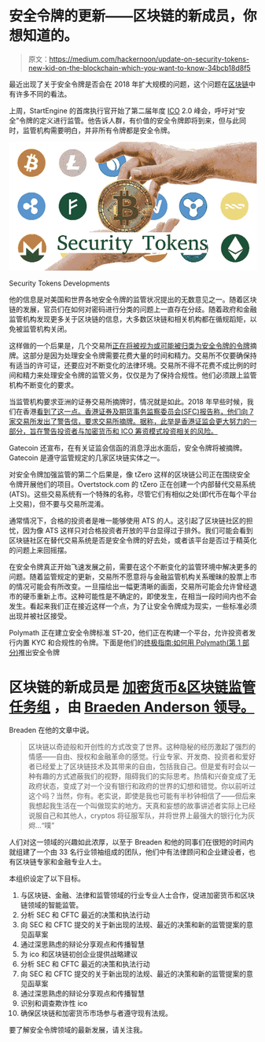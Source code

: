 # 安全令牌的更新——区块链的新成员，你想知道的。

> 原文：<https://medium.com/hackernoon/update-on-security-tokens-new-kid-on-the-blockchain-which-you-want-to-know-34bcb18d8f5>

最近出现了关于安全令牌是否会在 2018 年扩大规模的问题，这个问题在[区块链](https://hackernoon.com/tagged/blockchain)中有许多不同的看法。

上周，StartEngine 的首席执行官开始了第二届年度 [ICO](https://hackernoon.com/tagged/ico) 2.0 峰会，呼吁对“安全”令牌的定义进行监管。他告诉人群，有价值的安全令牌即将到来，但与此同时，监管机构需要明白，并非所有令牌都是安全令牌。

![](img/8dd9913ec666bfe5aed6f2775156aba7.png)

Security Tokens Developments

他的信息是对美国和世界各地安全令牌的监管状况提出的无数意见之一。随着区块链的发展，官员们在如何对密码进行分类的问题上一直存在分歧。随着政府和金融监管机构发现更多关于区块链的信息，大多数区块链和相关机构都在循规蹈矩，以免被监管机构关闭。

这样做的一个后果是，几个交易所[正在将被视为或可能被归类为安全令牌的令牌](https://www.coindesk.com/hong-kong-orders-crypto-exchanges-delist-tokens-deemed-securities/)摘牌。这部分是因为处理安全令牌需要花费大量的时间和精力。交易所不仅要确保持有适当的许可证，还要应对不断变化的法律环境。交易所不得不花费不成比例的时间和精力来处理安全令牌的监管义务，仅仅是为了保持合规性。他们必须跟上监管机构不断变化的要求。

当监管机构要求亚洲的证券交易所摘牌时，情况就是如此。2018 年早些时候，我们在香港[看到了这一点。香港证券及期货事务监察委员会(SFC)报告称，他们向 7 家交易所发出了警告信，要求交易所摘牌。据称，此举是香港证监会更大努力的一部分，旨在警告投资者与加密货币和 ICO 筹资模式投资相关的风险。](https://www.coindesk.com/hong-kong-orders-crypto-exchanges-delist-tokens-deemed-securities/)

Gatecoin 还宣布，在有关证监会信函的消息浮出水面后，安全令牌将被摘牌。Gatecoin 是遵守监管规定的几家区块链实体之一。

对安全令牌加强监管的第二个后果是，像 tZero 这样的区块链公司正在围绕安全令牌开展他们的项目。Overtstock.com 的 tZero 正在创建一个内部替代交易系统(ATS)。这些交易系统有一个特殊的名称，尽管它们有相似之处(即代币在每个平台上交易)，但不要与交易所混淆。

通常情况下，合格的投资者是唯一能够使用 ATS 的人。这引起了区块链社区的担忧，因为像 ATS 这样只对合格投资者开放的平台显得过于排外。我们可能会看到区块链社区在替代交易系统是否是安全令牌的好去处，或者该平台是否过于精英化的问题上来回摇摆。

在安全令牌真正开始飞速发展之前，需要在这个不断变化的监管环境中解决更多的问题。随着监管规定的更新，交易所不愿意将与金融监管机构关系暧昧的股票上市的情况可能会有所改变。一旦描绘出一幅更清晰的画面，交易所可能会允许曾经退市的硬币重新上市。这种可能性是不确定的，即使发生，在相当一段时间内也不会发生。看起来我们正在接近这样一个点，为了让安全令牌成为现实，一些标准必须出现并被社区接受。

Polymath 正在建立安全令牌标准 ST-20，他们正在构建一个平台，允许投资者发行内置 KYC 和合规性的令牌。下面是他们的[终极指南:如何用 Polymath(第 1 部分)](https://blog.polymath.network/the-ultimate-guide-how-to-launch-a-security-token-with-polymath-part-1-4f5038f016e6)推出安全令牌

# 区块链的新成员是 [**加密货币&区块链监管任务组**](https://www.linkedin.com/company/cryptocurrency-blockchain-legal-regulatory-task-force/) ，由 [**Braeden Anderson** 领导。](https://www.linkedin.com/in/braedenanderson/)

Breaden 在他的文章中说。

> 区块链以奇迹般和开创性的方式改变了世界。这种隐秘的经历激起了强烈的情感——自由、授权和金融革命的感觉。行业专家、开发商、投资者和爱好者已经爱上了区块链技术及其带来的自由，包括我自己。但是爱有时会以一种有趣的方式遮蔽我们的视野，阻碍我们的实际思考。热情和兴奋变成了无政府状态，变成了对一个没有银行和政府的世界的幻想和错觉。你以前听过这个吗？当然，你有。老实说，即使是我也可能有半秒钟相信了——但后来我想起我生活在一个叫做现实的地方。天真和妄想的故事讲述者实际上已经说服自己和其他人，cryptos 将征服军队，并将世界上最强大的银行化为灰烬…“噗”

人们对这一领域的兴趣如此浓厚，以至于 Breaden 和他的同事们在很短的时间内就组建了一个由 33 名行业领袖组成的团队，他们中有法律顾问和企业建设者，也有区块链专家和金融专业人士。

本组织设定了以下目标。

1.  与区块链、金融、法律和监管领域的行业专业人士合作，促进加密货币和区块链领域的智能监管。
2.  分析 SEC 和 CFTC 最近的决策和执法行动
3.  向 SEC 和 CFTC 提交的关于新出现的法规、最近的决策和新的监管提案的意见函草案
4.  通过深思熟虑的辩论分享观点和传播智慧
5.  为 ico 和区块链初创企业提供战略建议
6.  分析 SEC 和 CFTC 最近的决策和执法行动
7.  向 SEC 和 CFTC 提交的关于新出现的法规、最近的决策和新的监管提案的意见函草案
8.  通过深思熟虑的辩论分享观点和传播智慧
9.  识别和调查欺诈性 ico
10.  确保区块链和加密货币市场参与者遵守现有法规。

要了解安全令牌领域的最新发展，请关注我。